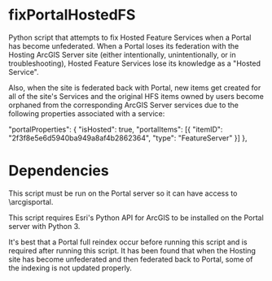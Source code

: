 # fixPortalHostedFS
Python script that attempts to fix Hosted Feature Services when a Portal has become unfederated.  When a Portal loses its federation with the Hosting ArcGIS Server site (either intentionally, unintentionally, or in troubleshooting), Hosted Feature Services lose its knowledge as a "Hosted Service".

Also, when the site is federated back with Portal, new items get created for all of the site's Services and the original HFS items owned by users become orphaned from the corresponding ArcGIS Server services due to the following properties associated with a service:

 "portalProperties": {
  "isHosted": true,
  "portalItems": [{
   "itemID": "2f3f8e5e6d5940ba949a8af4b2862364",
   "type": "FeatureServer"
  }]
 },

# Dependencies
This script must be run on the Portal server so it can have access to \arcgisportal.

This script requires Esri's Python API for ArcGIS to be installed on the Portal server with Python 3.

It's best that a Portal full reindex occur before running this script and is required after running this script.  It has been found that when the Hosting site has become unfederated and then federated back to Portal, some of the indexing is not updated properly.
